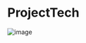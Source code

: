 # ProjectTech
![image](https://user-images.githubusercontent.com/46448370/225425969-43b0a9ef-ce85-49ac-928a-834d601c10a5.png)

